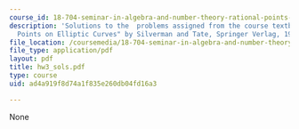 ```yaml
---
course_id: 18-704-seminar-in-algebra-and-number-theory-rational-points-on-elliptic-curves-fall-2004
description: 'Solutions to the  problems assigned from the course textbook: "Rational
  Points on Elliptic Curves" by Silverman and Tate, Springer Verlag, 1992.'
file_location: /coursemedia/18-704-seminar-in-algebra-and-number-theory-rational-points-on-elliptic-curves-fall-2004/ad4a919f8d74a1f835e260db04fd16a3_hw3_sols.pdf
file_type: application/pdf
layout: pdf
title: hw3_sols.pdf
type: course
uid: ad4a919f8d74a1f835e260db04fd16a3

---
```

None